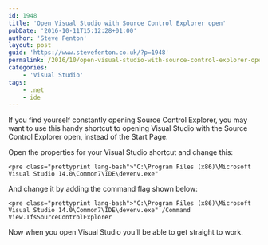 ```yaml
---
id: 1948
title: 'Open Visual Studio with Source Control Explorer open'
pubDate: '2016-10-11T15:12:28+01:00'
author: 'Steve Fenton'
layout: post
guid: 'https://www.stevefenton.co.uk/?p=1948'
permalink: /2016/10/open-visual-studio-with-source-control-explorer-open/
categories:
    - 'Visual Studio'
tags:
    - .net
    - ide
---
```


If you find yourself constantly opening Source Control Explorer, you may want to use this handy shortcut to opening Visual Studio with the Source Control Explorer open, instead of the Start Page.

Open the properties for your Visual Studio shortcut and change this:

```
<pre class="prettyprint lang-bash">"C:\Program Files (x86)\Microsoft Visual Studio 14.0\Common7\IDE\devenv.exe"
```

And change it by adding the command flag shown below:

```
<pre class="prettyprint lang-bash">"C:\Program Files (x86)\Microsoft Visual Studio 14.0\Common7\IDE\devenv.exe" /Command View.TfsSourceControlExplorer
```

Now when you open Visual Studio you’ll be able to get straight to work.
